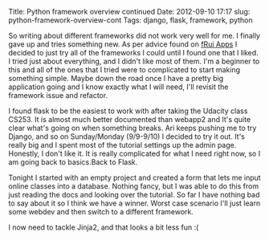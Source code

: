 Title: Python framework overview continued
Date: 2012-09-10 17:17
slug: python-framework-overview-cont
Tags: django, flask, framework, python

So writing about different frameworks did not work very well for me. I
finally gave up and tries something new. As per advice found on [fRui
Apps][] I decided to just try all of the frameworks I could until I
found one that I liked. I tried just about everything, and I didn't like
most of them. I'm a beginner to this and all of the ones that I tried
were to complicated to start making something simple. Maybe down the
road once I have a pretty big application going and I know exactly what
I will need, I'll revisit the framework issue and refactor.

I found flask to be the easiest to work with after taking the Udacity
class CS253. It is almost much better documented than webapp2 and It's
quite clear what's going on when something breaks. Ari keeps pushing me
to try Django, and so on Sunday/Monday (9/9-9/10) I decided to try it
out. It's really big and I spent most of the tutorial settings up the
admin page. Honestly, I don't like it. It is really complicated for what
I need right now, so I am going back to basics.Back to Flask.

Tonight I started with an empty project and created a form that lets me
input online classes into a database. Nothing fancy, but I was able to
do this from just reading the docs and looking over the tutorial. So far
I have nothing bad to say about it so I think we have a winner. Worst
case scenario I'll just learn some webdev and then switch to a different
framework.

I now need to tackle Jinja2, and that looks a bit less fun :(

  [fRui Apps]: http://blog.fruiapps.com/2012/05/Choose-your-Python-Web-Framework-the-Hard-Way
